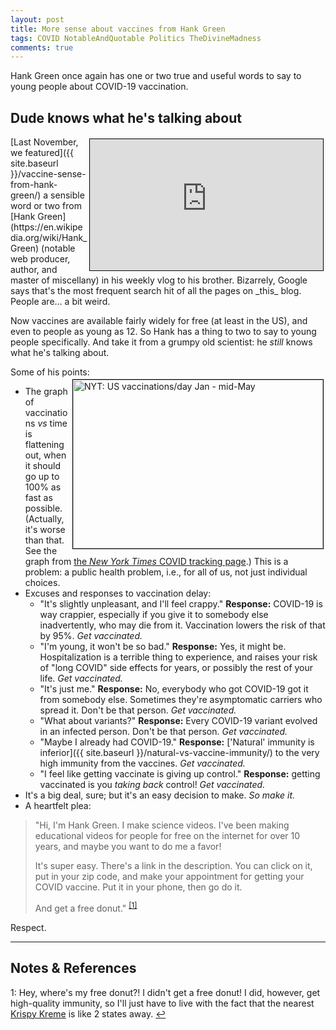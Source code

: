 ```yaml
---
layout: post
title: More sense about vaccines from Hank Green
tags: COVID NotableAndQuotable Politics TheDivineMadness
comments: true
---
```


Hank Green once again has one or two true and useful words to say to young people about COVID-19
vaccination.  


## Dude knows what he's talking about  

<iframe width="373" height="210" src="https://www.youtube.com/embed/H0Y7sUfLFEA" allow="accelerometer; encrypted-media; gyroscope; picture-in-picture" allowfullscreen style="float: right; margin: 3px 3px 3px 3px; border: 1px solid #000000;"></iframe>
[Last November, we featured]({{ site.baseurl }}/vaccine-sense-from-hank-green/) a sensible
word or two from [Hank Green](https://en.wikipedia.org/wiki/Hank_Green) (notable web
producer, author, and master of miscellany) in his weekly vlog to his brother.  Bizarrely,
Google says that's the most frequent search hit of all the pages on _this_ blog.  People are&hellip;
a bit weird.  

Now vaccines are available fairly widely for free (at least in the US), and even to people
as young as 12.  So Hank has a thing to two to say to young people specifically.  And take
it from a grumpy old scientist: he _still_ knows what he's talking about.  

Some of his points:  
<img src="{{ site.baseurl }}/images/2021-05-12-more-vaccine-sense-from-hank-green-nyt.jpg" width="400" height="270" alt="NYT: US vaccinations/day Jan - mid-May" title="NYT: US vaccinations/day Jan - mid-May" style="float: right; margin: 3px 3px 3px 3px; border: 1px solid #000000;"/>
- The graph of vaccinations _vs_ time is flattening out, when it should go up to 100% as fast as possible.  (Actually, it's worse than that.  See the graph from [the _New York Times_ COVID tracking page](https://www.nytimes.com/interactive/2020/us/covid-19-vaccine-doses.html).)  This is a problem: a public health problem, i.e., for all of us, not just individual choices.  
- Excuses and responses to vaccination delay:  
  - "It's slightly unpleasant, and I'll feel crappy."  __Response:__ COVID-19 is way crappier,
    especially if you give it to somebody else inadvertently, who may die from it.
    Vaccination lowers the risk of that by 95%.  _Get vaccinated._  
  - "I'm young, it won't be so bad."  __Response:__ Yes, it might be.  Hospitalization is
    a terrible thing to experience, and raises your risk of "long COVID" side effects for
    years, or possibly the rest of your life.  _Get vaccinated._  
  - "It's just me."  __Response:__ No, everybody who got COVID-19 got it from somebody
    else.  Sometimes they're asymptomatic carriers who spread it.  Don't be that person.
    _Get vaccinated._  
  - "What about variants?"  __Response:__ Every COVID-19 variant evolved in an infected
    person.  Don't be that person.  _Get vaccinated._  
  - "Maybe I already had COVID-19."  __Response:__ 
    ['Natural' immunity is inferior]({{ site.baseurl }}/natural-vs-vaccine-immunity/) to the very high
     immunity from the vaccines.  _Get vaccinated._  
  - "I feel like getting vaccinate is giving up control."  __Response:__ getting
    vaccinated is you _taking back_ control!  _Get vaccinated._  
- It's a big deal, sure; but it's an easy decision to make.  _So make it._  
- A heartfelt plea:  
> "Hi, I'm Hank Green.  I make science videos.  I've been making educational videos for
> people for free on the internet for over 10 years, and maybe you want to do me a favor!  
>   
> It's super easy.  There's a link in the description.  You can click on it, put in your
> zip code, and make your appointment for getting your COVID vaccine.  Put it in your
> phone, then go do it.
>  
> And get a free donut." <sup id="fn1a">[[1]](#fn1)</sup>  

Respect.  

---

## Notes &amp; References  

<!--
<sup id="fn1a">[[1]](#fn1)</sup>
<a id="fn1">1</a>: [↩](#fn1a)  
-->

<a id="fn1">1</a>: Hey, where's my free donut?!  I didn't get a free donut!  I did, however, get high-quality immunity, so I'll just have to live with the fact that the nearest [Krispy Kreme](https://www.cnbc.com/2021/03/31/free-with-covid-vaccine-krispy-kreme-marijuana-beer-and-more.html) is like 2 states away. [↩](#fn1a)  
